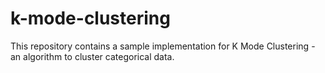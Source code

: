 # k-mode-clustering
This repository contains a sample implementation for K Mode Clustering - an algorithm to cluster categorical data.

